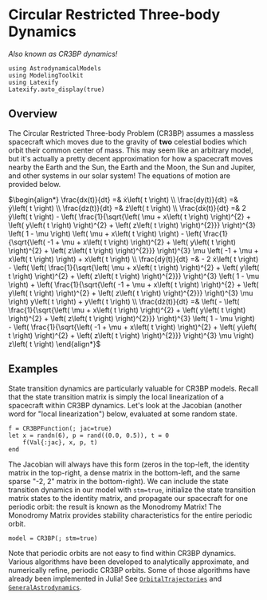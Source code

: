 # Circular Restricted Three-body Dynamics
_Also known as CR3BP dynamics!_

```@setup main
using AstrodynamicalModels
using ModelingToolkit
using Latexify
Latexify.auto_display(true)
```

## Overview

The Circular Restricted Three-body Problem (CR3BP) assumes a massless spacecraft which moves
due to the gravity of __two__ celestial bodies which orbit their common center of mass.
This may seem like an arbitrary model, but it's actually a pretty decent approximation for how 
a spacecraft moves nearby the Earth and the Sun, the Earth and the Moon, the Sun and 
Jupiter, and other systems in our solar system! The equations of motion 
are provided below.

$\begin{align*}
\frac{dx(t)}{dt} =& ẋ\left( t \right) \\
\frac{dy(t)}{dt} =& ẏ\left( t \right) \\
\frac{dz(t)}{dt} =& ż\left( t \right) \\
\frac{dẋ(t)}{dt} =& 2 ẏ\left( t \right) - \left( \frac{1}{\sqrt{\left( \mu + x\left( t \right) \right)^{2} + \left( y\left( t \right) \right)^{2} + \left( z\left( t \right) \right)^{2}}} \right)^{3} \left( 1 - \mu \right) \left( \mu + x\left( t \right) \right) - \left( \frac{1}{\sqrt{\left( -1 + \mu + x\left( t \right) \right)^{2} + \left( y\left( t \right) \right)^{2} + \left( z\left( t \right) \right)^{2}}} \right)^{3} \mu \left( -1 + \mu + x\left( t \right) \right) + x\left( t \right) \\
\frac{dẏ(t)}{dt} =&  - 2 ẋ\left( t \right) - \left( \left( \frac{1}{\sqrt{\left( \mu + x\left( t \right) \right)^{2} + \left( y\left( t \right) \right)^{2} + \left( z\left( t \right) \right)^{2}}} \right)^{3} \left( 1 - \mu \right) + \left( \frac{1}{\sqrt{\left( -1 + \mu + x\left( t \right) \right)^{2} + \left( y\left( t \right) \right)^{2} + \left( z\left( t \right) \right)^{2}}} \right)^{3} \mu \right) y\left( t \right) + y\left( t \right) \\
\frac{dż(t)}{dt} =& \left(  - \left( \frac{1}{\sqrt{\left( \mu + x\left( t \right) \right)^{2} + \left( y\left( t \right) \right)^{2} + \left( z\left( t \right) \right)^{2}}} \right)^{3} \left( 1 - \mu \right) - \left( \frac{1}{\sqrt{\left( -1 + \mu + x\left( t \right) \right)^{2} + \left( y\left( t \right) \right)^{2} + \left( z\left( t \right) \right)^{2}}} \right)^{3} \mu \right) z\left( t \right)
\end{align*}$

## Examples

State transition dynamics are particularly valuable for CR3BP models.
Recall that the state transition matrix is simply the local linearization
of a spacecraft within CR3BP dynamics. Let's look at the Jacobian (another
word for "local linearization") below, evaluated at some random state.

```@repl main
f = CR3BPFunction(; jac=true)
let x = randn(6), p = rand((0.0, 0.5)), t = 0
    f(Val{:jac}, x, p, t)
end
```

The Jacobian will always have this form (zeros in the top-left,
the identity matrix in the top-right, a dense matrix in the 
bottom-left, and the same sparse "-2, 2" matrix in the bottom-right).
We can include the state transition dynamics in our model with 
`stm=true`, initialize the state transition matrix states to the 
identity matrix, and propagate our spacecraft for one periodic orbit:
the result is known as the Monodromy Matrix! The Monodromy Matrix
provides stability characteristics for the entire periodic orbit.

```@repl main
model = CR3BP(; stm=true)
```

Note that periodic orbits are not easy to find within CR3BP dynamics.
Various algorithms have been developed to analytically approximate, 
and numerically refine, periodic CR3BP orbits. Some of those 
algorithms have already been implemented in Julia! See 
[`OrbitalTrajectories`](https://github.com/dpad/OrbitalTrajectories.jl)
and [`GeneralAstrodynamics`](https://github.com/cadojo/GeneralAstrodynamics.jl).